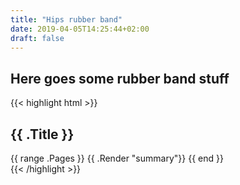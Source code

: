 ```yaml
---
title: "Hips rubber band"
date: 2019-04-05T14:25:44+02:00
draft: false
---
```



## Here goes some rubber band stuff


{{< highlight html >}}
<section id="main">
  <div>
   <h1 id="title">{{ .Title }}</h1>
    {{ range .Pages }}
        {{ .Render "summary"}}
    {{ end }}
  </div>
</section>
{{< /highlight >}}